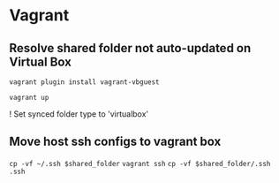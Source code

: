 # Vagrant

## Resolve shared folder not auto-updated on Virtual Box

`vagrant plugin install vagrant-vbguest`

`vagrant up`

! Set synced folder type to 'virtualbox'

## Move host ssh configs to vagrant box

`cp -vf ~/.ssh $shared_folder`
`vagrant ssh`
`cp -vf $shared_folder/.ssh .ssh`

